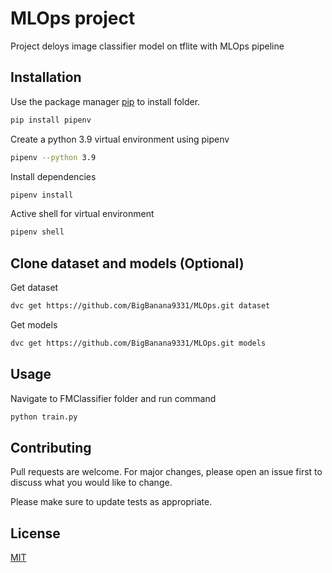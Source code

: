# MLOps project

Project deloys image classifier model on tflite with MLOps pipeline

## Installation

Use the package manager [pip](https://pip.pypa.io/en/stable/) to install folder.

```bash
pip install pipenv
```

Create a python 3.9 virtual environment using pipenv

```bash
pipenv --python 3.9
```

Install dependencies

```bash
pipenv install
```

Active shell for virtual environment

```bash
pipenv shell
```

## Clone dataset and models (Optional)

Get dataset

```bash
dvc get https://github.com/BigBanana9331/MLOps.git dataset
```

Get models

```bash
dvc get https://github.com/BigBanana9331/MLOps.git models
```

## Usage

Navigate to FMClassifier folder and run command

```bash
python train.py
```

## Contributing
Pull requests are welcome. For major changes, please open an issue first to discuss what you would like to change.

Please make sure to update tests as appropriate.

## License
[MIT](https://choosealicense.com/licenses/mit/)